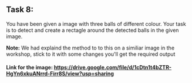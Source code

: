 ## Task 8:

You have been given a image with three balls of different colour. Your task is to detect and create a rectagle around the detected balls in the given image.

**Note:** We had explaind the method to to this on a similiar image in the workshop, stick to it with some changes you'll get the required output

#### Link for the image: https://drive.google.com/file/d/1cDtn1t4bZTR-HgYn6xkuANrrd-Firr8S/view?usp=sharing